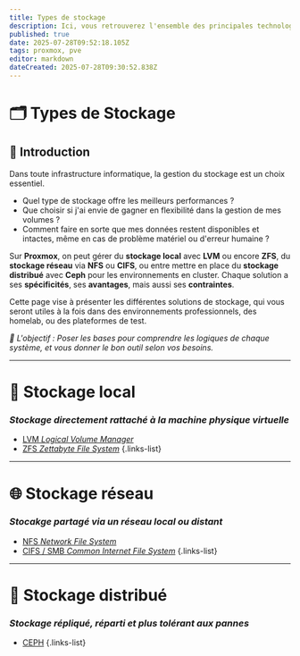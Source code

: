 ```yaml
---
title: Types de stockage
description: Ici, vous retrouverez l'ensemble des principales technologies de stockage disponibles sur Proxmox VE
published: true
date: 2025-07-28T09:52:18.105Z
tags: proxmox, pve
editor: markdown
dateCreated: 2025-07-28T09:30:52.838Z
---
```


# 🗂️ Types de Stockage  
## 📌 Introduction

Dans toute infrastructure informatique, la gestion du stockage est un choix essentiel. 
* Quel type de stockage offre les meilleurs performances ?
* Que choisir si j'ai envie de gagner en flexibilité dans la gestion de mes volumes ?
* Comment faire en sorte que mes données restent disponibles et intactes, même en cas de problème matériel ou d'erreur humaine ? 

Sur **Proxmox**, on peut gérer du **stockage local** avec **LVM** ou encore **ZFS**, du **stockage réseau** via **NFS** ou **CIFS**, ou entre mettre en place du **stockage distribué** avec **Ceph** pour les environnements en cluster. Chaque solution a ses **spécificités**, ses **avantages**, mais aussi ses **contraintes**.

Cette page vise à présenter les différentes solutions de stockage, qui vous seront utiles à la fois dans des environnements professionnels, des homelab, ou des plateformes de test.

*🎯 L'objectif : Poser les bases pour comprendre les logiques de chaque système, et vous donner le bon outil selon vos besoins.*

---

# 🧩 Stockage local
### *Stockage directement rattaché à la machine physique virtuelle*

- [LVM *Logical Volume Manager*](/Proxmox/stockage/types-de-stockage/lvm)
- [ZFS *Zettabyte File System*](/Proxmox/stockage/types-de-stockage/zfs)
{.links-list}

---

# 🌐 Stockage réseau
### *Stocakge partagé via un réseau local ou distant*

- [NFS *Network File System*](/Proxmox/stockage/types-de-stockage/nfs)
- [CIFS / SMB *Common Internet File System*](/Proxmox/stockage/types-de-stockage/cifs-smb)
{.links-list}

---

# 🧬 Stockage distribué
### *Stockage répliqué, réparti et plus tolérant aux pannes*

- [CEPH](/Proxmox/stockage/types-de-stockage/ceph)
{.links-list}

